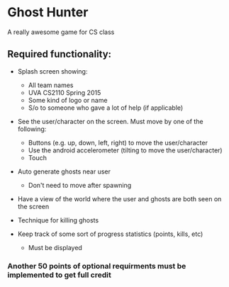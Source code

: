 # Ghost Hunter
A really awesome game for CS class

## Required functionality:
  - Splash screen showing:
    - All team names
    - UVA CS2110 Spring 2015
    - Some kind of logo or name
    - S/o to someone who gave a lot of help (if applicable)
  - See the user/character on the screen. Must move by one of the following:
    - Buttons (e.g. up, down, left, right) to move the user/character
    - Use the android accelerometer (tilting to move the user/character)
    - Touch
  - Auto generate ghosts near user
    - Don't need to move after spawning
  - Have a view of the world where the user and ghosts are both seen on the screen

  - Technique for killing ghosts
  - Keep track of some sort of progress statistics (points, kills, etc)
    - Must be displayed

### Another 50 points of optional requirments must be implemented to get full credit
